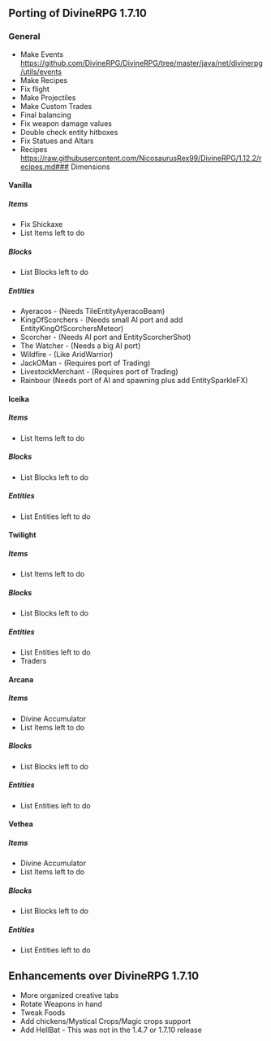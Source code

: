 ## Porting of DivineRPG 1.7.10
### General
- Make Events https://github.com/DivineRPG/DivineRPG/tree/master/java/net/divinerpg/utils/events
- Make Recipes
- Fix flight
- Make Projectiles
- Make Custom Trades
- Final balancing
- Fix weapon damage values
- Double check entity hitboxes
- Fix Statues and Altars
- Recipes https://raw.githubusercontent.com/NicosaurusRex99/DivineRPG/1.12.2/recipes.md### Dimensions
#### Vanilla
##### Items
- Fix Shickaxe
- List Items left to do
##### Blocks
- List Blocks left to do
##### Entities
 - Ayeracos - (Needs TileEntityAyeracoBeam)
 - KingOfScorchers - (Needs small AI port and add EntityKingOfScorchersMeteor)
 - Scorcher - (Needs AI port and EntityScorcherShot)
 - The Watcher - (Needs a big AI port)
 - Wildfire - (Like AridWarrior)
 - JackOMan - (Requires port of Trading)
 - LivestockMerchant - (Requires port of Trading)
 - Rainbour (Needs port of AI and spawning plus add EntitySparkleFX)
#### Iceika
##### Items
- List Items left to do
##### Blocks
- List Blocks left to do
##### Entities
- List Entities left to do
#### Twilight
##### Items
- List Items left to do
##### Blocks
- List Blocks left to do
##### Entities
- List Entities left to do
- Traders
#### Arcana
##### Items
- Divine Accumulator
- List Items left to do
##### Blocks
- List Blocks left to do
##### Entities
- List Entities left to do
#### Vethea
##### Items
- Divine Accumulator
- List Items left to do
##### Blocks
- List Blocks left to do
##### Entities
- List Entities left to do
## Enhancements over DivineRPG 1.7.10
- More organized creative tabs
- Rotate Weapons in hand
- Tweak Foods
- Add chickens/Mystical Crops/Magic crops support
- Add HellBat - This was not in the 1.4.7 or 1.7.10 release
